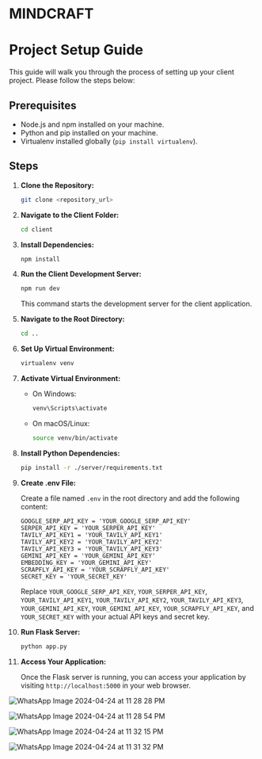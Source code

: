 # MINDCRAFT

# Project Setup Guide

This guide will walk you through the process of setting up your client project. Please follow the steps below:

## Prerequisites

- Node.js and npm installed on your machine.
- Python and pip installed on your machine.
- Virtualenv installed globally (`pip install virtualenv`).

## Steps

1. **Clone the Repository:**

    ```bash
    git clone <repository_url>
    ```

2. **Navigate to the Client Folder:**

    ```bash
    cd client
    ```

3. **Install Dependencies:**

    ```bash
    npm install
    ```

4. **Run the Client Development Server:**

    ```bash
    npm run dev
    ```

    This command starts the development server for the client application.

5. **Navigate to the Root Directory:**

    ```bash
    cd ..
    ```

6. **Set Up Virtual Environment:**

    ```bash
    virtualenv venv
    ```

7. **Activate Virtual Environment:**

    - On Windows:

        ```bash
        venv\Scripts\activate
        ```

    - On macOS/Linux:

        ```bash
        source venv/bin/activate
        ```

8. **Install Python Dependencies:**

    ```bash
    pip install -r ./server/requirements.txt
    ```

9. **Create .env File:**

    Create a file named `.env` in the root directory and add the following content:

    ```plaintext
    GOOGLE_SERP_API_KEY = 'YOUR_GOOGLE_SERP_API_KEY'
    SERPER_API_KEY = 'YOUR_SERPER_API_KEY'
    TAVILY_API_KEY1 = 'YOUR_TAVILY_API_KEY1'
    TAVILY_API_KEY2 = 'YOUR_TAVILY_API_KEY2'
    TAVILY_API_KEY3 = 'YOUR_TAVILY_API_KEY3'
    GEMINI_API_KEY = 'YOUR_GEMINI_API_KEY'
    EMBEDDING_KEY = 'YOUR_GEMINI_API_KEY'
    SCRAPFLY_API_KEY = 'YOUR_SCRAPFLY_API_KEY'
    SECRET_KEY = 'YOUR_SECRET_KEY'
    ```

    Replace `YOUR_GOOGLE_SERP_API_KEY`, `YOUR_SERPER_API_KEY`, `YOUR_TAVILY_API_KEY1`, `YOUR_TAVILY_API_KEY2`, `YOUR_TAVILY_API_KEY3`, `YOUR_GEMINI_API_KEY`, `YOUR_GEMINI_API_KEY`, `YOUR_SCRAPFLY_API_KEY`, and `YOUR_SECRET_KEY` with your actual API keys and secret key.

10. **Run Flask Server:**

    ```bash
    python app.py
    ```

11. **Access Your Application:**


    Once the Flask server is running, you can access your application by visiting `http://localhost:5000` in your web browser.

    
    
![WhatsApp Image 2024-04-24 at 11 28 28 PM](https://github.com/Mehekjain05/MindCraft/assets/85340069/652d6648-4c39-47e8-b1e2-8929abf7334c)



![WhatsApp Image 2024-04-24 at 11 28 54 PM](https://github.com/Mehekjain05/MindCraft/assets/85340069/b48491bc-9aa1-4b84-8912-a30fd904ef24)




![WhatsApp Image 2024-04-24 at 11 32 15 PM](https://github.com/Mehekjain05/MindCraft/assets/85340069/6dea0ee7-5798-4353-a54f-b9398c4a5e13)



![WhatsApp Image 2024-04-24 at 11 31 32 PM](https://github.com/Mehekjain05/MindCraft/assets/85340069/3ea0ddd7-0bff-4e41-b144-89d74c8a6fc8)


